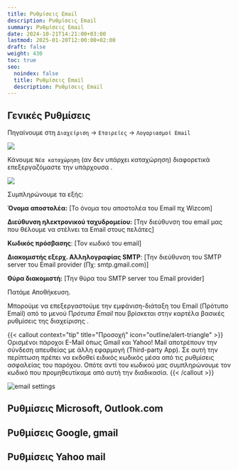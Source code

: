 ```yaml
---
title: Ρυθμίσεις Email
description: Ρυθμίσεις Email
summary: Ρυθμίσεις Email
date: 2024-10-21T14:21:00+03:00
lastmod: 2025-01-20T12:00:00+02:00
draft: false
weight: 430
toc: true
seo:
  noindex: false
  title: Ρυθμίσεις Email
  description: Ρυθμίσεις Email
---
```

## Γενικές Ρυθμίσεις

Πηγαίνουμε στη `Διαχείριση` -> `Εταιρείες` -> `Λογαριασμοί Email`

![](/images/email-01.jpg)

Κάνουμε `Νέα καταχώρηση` (αν δεν υπάρχει καταχώρηση) διαφορετικά επεξεργαζόμαστε την υπάρχουσα . 

![](/images/email-02.jpg)



Συμπληρώνουμε τα εξής:

**Όνομα αποστολέα:** \[Το όνομα του αποστολέα του Email πχ Wizcom]

**Διεύθυνση ηλεκτρονικού ταχυδρομείου:** \[Την διεύθυνση του email μας που θέλουμε να στέλνει τα Email στους πελάτες]

**Κωδικός πρόσβασης**: \[Τον κωδικό του email]

**Διακομιστής εξερχ. Αλληλογραφίας SMTP**: \[Την διεύθυνση του SMTP server του Email provider (Πχ: smtp.gmail.com)]

**Θύρα διακομιστή:** \[Την θύρα του SMTP server του Email provider]

Πατάμε Αποθήκευση.

Μπορούμε να επεξεργαστούμε την εμφάνιση-διάταξη του Email (Πρότυπο Email) από το μενού Π*ρότυπα Email* που βρίσκεται στην καρτέλα βασικές ρυθμίσεις της διαχείρισης .

{{< callout context="tip" title="Προσοχή" icon="outline/alert-triangle" >}}
Ορισμένοι πάροχοι E-Mail όπως Gmail και Yahoo! Mail αποτρέπουν την σύνδεση απευθείας με άλλη εφαρμογή (Third-party App). Σε αυτή την περίπτωση πρέπει να εκδοθεί ειδικός κωδικός μέσα από τις ρυθμίσεις ασφαλείας του παρόχου. Οπότε αντί του κωδικού μας συμπληρώνουμε τον κωδικό που προμηθευτίκαμε από αυτή την διαδικασία.
{{< /callout >}}

![email settings](/images/email.jpg "email settings")

## Ρυθμίσεις  Microsoft, Outlook.com
## Ρυθμίσεις Google, gmail
## Ρυθμίσεις Yahoo mail
